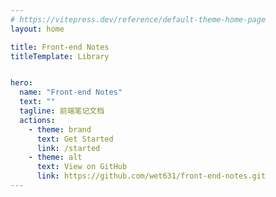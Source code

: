 ```yaml
---
# https://vitepress.dev/reference/default-theme-home-page
layout: home

title: Front-end Notes
titleTemplate: Library


hero:
  name: "Front-end Notes"
  text: ""
  tagline: 前端笔记文档
  actions:
    - theme: brand
      text: Get Started
      link: /started
    - theme: alt
      text: View on GitHub
      link: https://github.com/wet631/front-end-notes.git
---
```

<script setup lang="ts">
import { onMounted } from 'vue'
import { fetchVersion } from './.vitepress/utils/fetchVersion'

onMounted(() => {
  fetchVersion()
})
</script>


